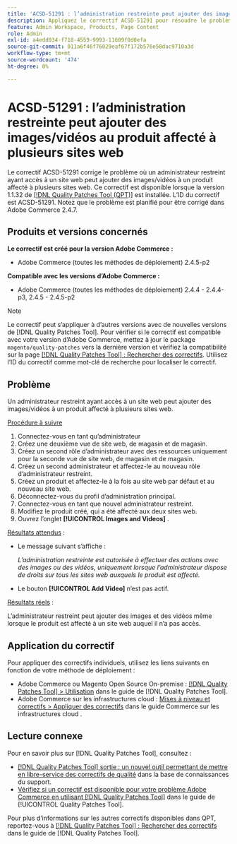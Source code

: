 ```yaml
---
title: 'ACSD-51291 : l’administration restreinte peut ajouter des images/vidéos au produit affecté à plusieurs sites web'
description: Appliquez le correctif ACSD-51291 pour résoudre le problème d’Adobe Commerce où un administrateur restreint ayant accès à un site web peut ajouter des images/vidéos à un produit attribué à plusieurs sites web.
feature: Admin Workspace, Products, Page Content
role: Admin
exl-id: a4edd034-f718-4559-9993-11609f0d0efa
source-git-commit: 011a6f46f76029eaf67f172b576e58dac9710a3d
workflow-type: tm+mt
source-wordcount: '474'
ht-degree: 0%

---
```


# ACSD-51291 : l’administration restreinte peut ajouter des images/vidéos au produit affecté à plusieurs sites web

Le correctif ACSD-51291 corrige le problème où un administrateur restreint ayant accès à un site web peut ajouter des images/vidéos à un produit affecté à plusieurs sites web. Ce correctif est disponible lorsque la version 1.1.32 de [[!DNL Quality Patches Tool (QPT)]](https://experienceleague.adobe.com/en/docs/commerce-operations/tools/quality-patches-tool/quality-patches-tool-to-self-serve-quality-patches) est installée. L’ID du correctif est ACSD-51291. Notez que le problème est planifié pour être corrigé dans Adobe Commerce 2.4.7.

## Produits et versions concernés

**Le correctif est créé pour la version Adobe Commerce :**

* Adobe Commerce (toutes les méthodes de déploiement) 2.4.5-p2

**Compatible avec les versions d’Adobe Commerce :**

* Adobe Commerce (toutes les méthodes de déploiement) 2.4.4 - 2.4.4-p3, 2.4.5 - 2.4.5-p2

>[!NOTE]
>
>Le correctif peut s’appliquer à d’autres versions avec de nouvelles versions de [!DNL Quality Patches Tool]. Pour vérifier si le correctif est compatible avec votre version d’Adobe Commerce, mettez à jour le package `magento/quality-patches` vers la dernière version et vérifiez la compatibilité sur la page [[!DNL Quality Patches Tool] : Rechercher des correctifs](https://experienceleague.adobe.com/tools/commerce-quality-patches/index.html). Utilisez l’ID du correctif comme mot-clé de recherche pour localiser le correctif.

## Problème

Un administrateur restreint ayant accès à un site web peut ajouter des images/vidéos à un produit affecté à plusieurs sites web.

<u>Procédure à suivre</u>

1. Connectez-vous en tant qu’administrateur
1. Créez une deuxième vue de site web, de magasin et de magasin.
1. Créez un second rôle d’administrateur avec des ressources uniquement pour la seconde vue de site web, de magasin et de magasin.
1. Créez un second administrateur et affectez-le au nouveau rôle d’administrateur restreint.
1. Créez un produit et affectez-le à la fois au site web par défaut et au nouveau site web.
1. Déconnectez-vous du profil d’administration principal.
1. Connectez-vous en tant que nouvel administrateur restreint.
1. Modifiez le produit créé, qui a été affecté aux deux sites web.
1. Ouvrez l’onglet **[!UICONTROL Images and Videos]** .

<u>Résultats attendus</u> :

* Le message suivant s’affiche :

  *L’administration restreinte est autorisée à effectuer des actions avec des images ou des vidéos, uniquement lorsque l’administrateur dispose de droits sur tous les sites web auxquels le produit est affecté.*

* Le bouton **[!UICONTROL Add Video]** n’est pas actif.

<u>Résultats réels</u> :

L’administrateur restreint peut ajouter des images et des vidéos même lorsque le produit est affecté à un site web auquel il n’a pas accès.

## Application du correctif

Pour appliquer des correctifs individuels, utilisez les liens suivants en fonction de votre méthode de déploiement :

* Adobe Commerce ou Magento Open Source On-premise : [[!DNL Quality Patches Tool] > Utilisation](/help/tools/quality-patches-tool/usage.md) dans le guide de [!DNL Quality Patches Tool].
* Adobe Commerce sur les infrastructures cloud : [Mises à niveau et correctifs > Appliquer des correctifs](https://experienceleague.adobe.com/docs/commerce-cloud-service/user-guide/develop/upgrade/apply-patches.html) dans le guide Commerce sur les infrastructures cloud .

## Lecture connexe

Pour en savoir plus sur [!DNL Quality Patches Tool], consultez :

* [[!DNL Quality Patches Tool] sortie : un nouvel outil permettant de mettre en libre-service des correctifs de qualité](https://experienceleague.adobe.com/en/docs/commerce-operations/tools/quality-patches-tool/quality-patches-tool-to-self-serve-quality-patches) dans la base de connaissances du support.
* [Vérifiez si un correctif est disponible pour votre problème Adobe Commerce en utilisant [!DNL Quality Patches Tool]](/help/tools/quality-patches-tool/patches-available-in-qpt/check-patch-for-magento-issue-with-magento-quality-patches.md) dans le guide de [!UICONTROL Quality Patches Tool].


Pour plus d’informations sur les autres correctifs disponibles dans QPT, reportez-vous à [[!DNL Quality Patches Tool] : Rechercher des correctifs](https://experienceleague.adobe.com/tools/commerce-quality-patches/index.html) dans le guide de [!DNL Quality Patches Tool].
